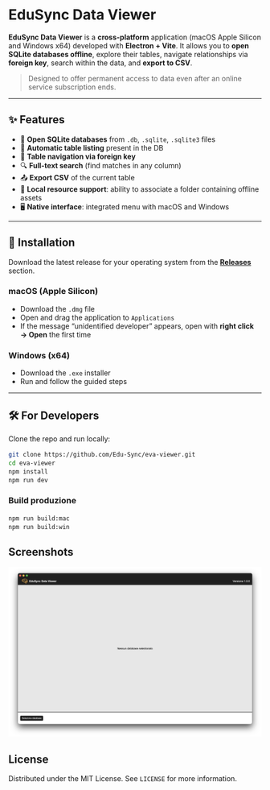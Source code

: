# EduSync Data Viewer

**EduSync Data Viewer** is a **cross-platform** application (macOS Apple Silicon and Windows x64) developed with **Electron + Vite**.
It allows you to **open SQLite databases offline**, explore their tables, navigate relationships via **foreign key**, search within the data, and **export to CSV**.

> Designed to offer permanent access to data even after an online service subscription ends.

---

## ✨ Features

- 🔌 **Open SQLite databases** from `.db`, `.sqlite`, `.sqlite3` files
- 📑 **Automatic table listing** present in the DB
- 🔗 **Table navigation via foreign key**
- 🔍 **Full-text search** (find matches in any column)
- 📤 **Export CSV** of the current table
- 📁 **Local resource support**: ability to associate a folder containing offline assets
- 🖥 **Native interface**: integrated menu with macOS and Windows

---

## 🚀 Installation

Download the latest release for your operating system from the **[Releases](https://github.com/Edu-Sync/eva-viewer/releases)** section.

### macOS (Apple Silicon)
- Download the `.dmg` file
- Open and drag the application to `Applications`
- If the message “unidentified developer” appears, open with **right click → Open** the first time

### Windows (x64)
- Download the `.exe` installer
- Run and follow the guided steps

---

## 🛠 For Developers

Clone the repo and run locally:

```bash
git clone https://github.com/Edu-Sync/eva-viewer.git
cd eva-viewer
npm install
npm run dev
```

### Build produzione

```bash
npm run build:mac
npm run build:win
```

## Screenshots
![Screenshot 1](https://github.com/Edu-Sync/eva-viewer/blob/main/assets/images/screenshot.png?raw=true)

## License
Distributed under the MIT License. See `LICENSE` for more information.